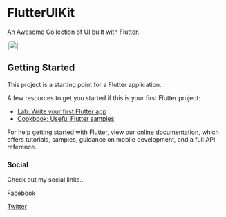 # FlutterUIKit
An Awesome Collection of UI built with Flutter.

|<img src = "https://user-images.githubusercontent.com/21126965/58710925-0d8e0b00-83db-11e9-920b-d19a832ec671.png">|

## Getting Started

This project is a starting point for a Flutter application.

A few resources to get you started if this is your first Flutter project:

- [Lab: Write your first Flutter app](https://flutter.io/docs/get-started/codelab)
- [Cookbook: Useful Flutter samples](https://flutter.io/docs/cookbook)

For help getting started with Flutter, view our 
[online documentation](https://flutter.io/docs), which offers tutorials, 
samples, guidance on mobile development, and a full API reference.

### Social

Check out my social links..

<a href = "https://www.facebook.com/sree.dhannu?"> Facebook </a>

<a href = "https://twitter.com/Mohan_117" > Twitter </a>

